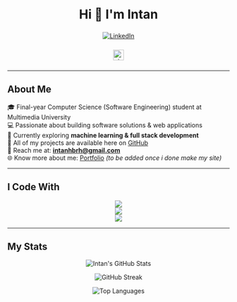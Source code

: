 <h1 align="center">Hi 👋 I'm Intan</h1>

###
<div align="center">

  [![LinkedIn](https://img.shields.io/badge/LinkedIn-0A66C2?style=for-the-badge&logo=linkedin&logoColor=white)](https://www.linkedin.com/in/intanhbrh/)  

</div>

###

<div align="center">
  <a href="https://visitorbadge.io/status?path=intanhbrh" target="_blank">
    <img src="https://api.visitorbadge.io/api/visitors?path=intanhbrh&labelColor=%23e2e8f0&countColor=dodgerblue&labelStyle=upper" height="24" alt="visitors count"/>
  </a>
</div>

###

---

## About Me
🎓 Final-year Computer Science (Software Engineering) student at Multimedia University  
💻 Passionate about building software solutions & web applications  
🌱 Currently exploring **machine learning & full stack development**  
📂 All of my projects are available here on [GitHub](https://github.com/intanhbrh)  
📧 Reach me at: **intanhbrh@gmail.com**  
🌐 Know more about me: [Portfolio](https://your-portfolio-link.com) *(to be added once i done make my site)*  

---

## I Code With

<p align="center">
  <!-- Frontend -->
  <img src="https://skillicons.dev/icons?i=react,vue,tailwind,bootstrap,materialui,html,css,js,ts" /><br/>
  <!-- Backend & Database -->
  <img src="https://skillicons.dev/icons?i=java,py,php,nodejs,laravel,mysql,firebase" /><br/>
  <!-- Tools -->
  <img src="https://skillicons.dev/icons?i=git,github,postman,figma,linux" />
</p>

---

##  My Stats

<p align="center">
  <img src="https://github-readme-stats.vercel.app/api?username=intanhbrh&show_icons=true&theme=tokyonight" alt="Intan's GitHub Stats" />
</p>

<p align="center">
  <img src="https://github-readme-streak-stats.herokuapp.com/?user=intanhbrh&theme=tokyonight" alt="GitHub Streak" />
</p>

<p align="center">
  <img src="https://github-readme-stats.vercel.app/api/top-langs/?username=intanhbrh&layout=compact&theme=tokyonight" alt="Top Languages" />
</p>

